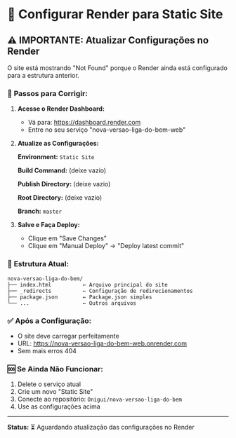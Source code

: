 # 🚀 Configurar Render para Static Site

## ⚠️ IMPORTANTE: Atualizar Configurações no Render

O site está mostrando "Not Found" porque o Render ainda está configurado para a estrutura anterior.

### 🔧 **Passos para Corrigir:**

1. **Acesse o Render Dashboard:**
   - Vá para: https://dashboard.render.com
   - Entre no seu serviço "nova-versao-liga-do-bem-web"

2. **Atualize as Configurações:**
   
   **Environment:** `Static Site`
   
   **Build Command:** (deixe vazio)
   
   **Publish Directory:** (deixe vazio)
   
   **Root Directory:** (deixe vazio)
   
   **Branch:** `master`

3. **Salve e Faça Deploy:**
   - Clique em "Save Changes"
   - Clique em "Manual Deploy" → "Deploy latest commit"

### 📁 **Estrutura Atual:**
```
nova-versao-liga-do-bem/
├── index.html          ← Arquivo principal do site
├── _redirects          ← Configuração de redirecionamentos
├── package.json        ← Package.json simples
└── ...                 ← Outros arquivos
```

### ✅ **Após a Configuração:**
- O site deve carregar perfeitamente
- URL: https://nova-versao-liga-do-bem-web.onrender.com
- Sem mais erros 404

### 🆘 **Se Ainda Não Funcionar:**
1. Delete o serviço atual
2. Crie um novo "Static Site"
3. Conecte ao repositório: `Onigui/nova-versao-liga-do-bem`
4. Use as configurações acima

---
**Status:** ⏳ Aguardando atualização das configurações no Render
